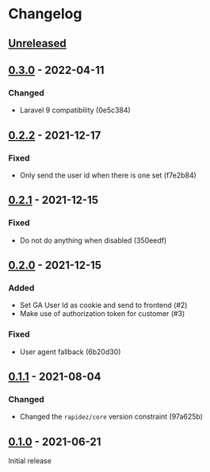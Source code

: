 # Changelog

## [Unreleased](https://github.com/org/repo/compare/0.3.0...master)

## [0.3.0](https://github.com/org/repo/compare/0.2.2...0.3.0) - 2022-04-11

### Changed

- Laravel 9 compatibility (0e5c384)

## [0.2.2](https://github.com/org/repo/compare/0.2.1...0.2.2) - 2021-12-17

### Fixed

- Only send the user id when there is one set (f7e2b84)

## [0.2.1](https://github.com/org/repo/compare/0.2.0...0.2.1) - 2021-12-15

### Fixed

- Do not do anything when disabled (350eedf)

## [0.2.0](https://github.com/org/repo/compare/0.1.1...0.2.0) - 2021-12-15

### Added

- Set GA User Id as cookie and send to frontend (#2)
- Make use of authorization token for customer (#3)

### Fixed

- User agent fallback (6b20d30)

## [0.1.1](https://github.com/org/repo/compare/0.1.0...0.1.1) - 2021-08-04

### Changed

- Changed the `rapidez/core` version constraint (97a625b)

## [0.1.0](https://github.com/org/repo/compare/49c28d8edf026b2ff3ef284d4d2b398c629b7954...0.1.0) - 2021-06-21

Initial release
